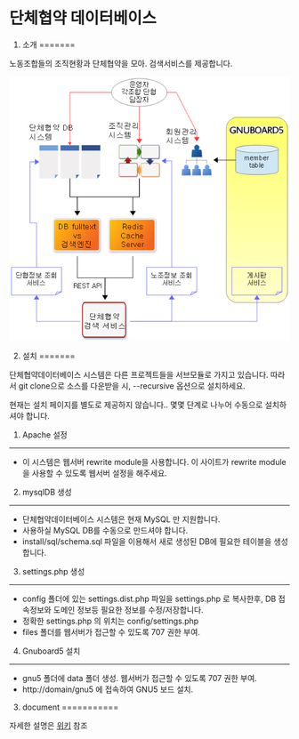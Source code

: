 단체협약 데이터베이스
==================================

1. 소개
=======

노동조합들의 조직현황과 단체협약을 모아. 검색서비스를 제공합니다.

<img src="https://github.com/jinbonetwork/collective-agreement-database/blob/master/document/images/1.jpg?raw=true">

2. 설치
=======

단체협약데이터베이스 시스템은 다른 프로젝트들을 서브모듈로 가지고 있습니다. 따라서 git clone으로 소스를 다운받을 시, --recursive 옵션으로 설치하세요.

현재는 설치 페이지를 별도로 제공하지 않습니다.. 몇몇 단계로 나누어 수동으로 설치하셔야 합니다.

1) Apache 설정
-----------------
* 이 시스템은 웹서버 rewrite module을 사용합니다. 이 사이트가 rewrite module을 사용할 수 있도록 웹서버 설정을 해주세요.

2) mysqlDB 생성
----------
* 단체협약데이터베이스 시스템은 현재 MySQL 만 지원합니다.
* 사용하실 MySQL DB를 수동으로 만드셔야 합니다.
* install/sql/schema.sql 파일을 이용해서 새로 생성된 DB에 필요한 테이블을 생성합니다.

3) settings.php 생성
---------------------------
* config 폴더에 있는 settings.dist.php 파일을 settings.php 로 복사한후, DB 접속정보와 도메인 정보등 필요한 정보를 수정/저장합니다.
* 정확한 settings.php 의 위치는 config/settings.php
* files 폴더를 웹서버가 접근할 수 있도록 707 권한 부여.

4) Gnuboard5 설치
-----------------
* gnu5 폴더에 data 폴더 생성. 웹서버가 접근할 수 있도록 707 권한 부여.
* http://domain/gnu5 에 접속하여 GNU5 보드 설치.

3. document
===========

자세한 설명은 <a href="https://github.com/jinbonetwork/collective-agreement-database/wiki">위키</a> 참조
